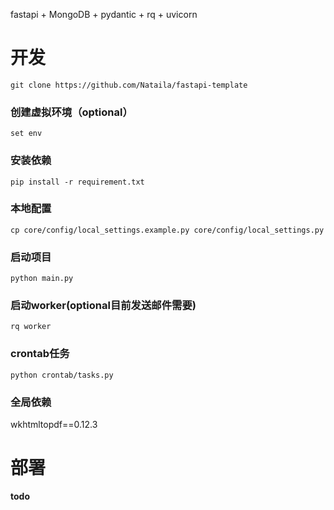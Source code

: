 fastapi + MongoDB + pydantic + rq + uvicorn

# 开发
`git clone https://github.com/Nataila/fastapi-template`

### 创建虚拟环境（optional）
`set env`
### 安装依赖
`pip install -r requirement.txt`
### 本地配置
`cp core/config/local_settings.example.py core/config/local_settings.py`
### 启动项目
`python main.py`
### 启动worker(optional目前发送邮件需要)
`rq worker`
### crontab任务
`python crontab/tasks.py`

### 全局依赖
wkhtmltopdf==0.12.3

# 部署
**todo**
